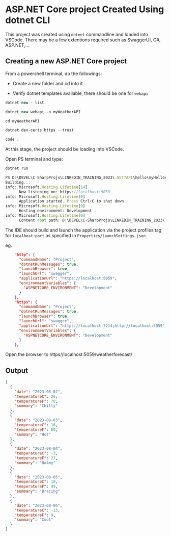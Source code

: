 # ASP.NET Core project Created Using dotnet CLI

This project was created using `dotnet` commandline and loaded into VSCode.  There may be a few extentions required such as SwaggerUI, C#, ASP.NET,...

## Creating a new ASP.NET Core project

From a powershell terminal, do the followings:

* Create a new folder and cd into it

* Verify dotnet templates available, there should be one for `webapi`

```javascript
dotnet new --list

dotnet new webapi -o myWeatherAPI

cd myWeatherAPI

dotnet dev-certs https --trust

code .
```

At this stage, the project should be loading into VSCode.

Open PS terminal and type:

```typescript
dotnet run

PS D:\DEVEL\C-SharpProjs\LINKEDIN_TRAINING_2023\.NET7API\hello\myHelloAPI> dotnet run --watch
Building...
info: Microsoft.Hosting.Lifetime[14]
      Now listening on: https://localhost:5059
info: Microsoft.Hosting.Lifetime[0]
      Application started. Press Ctrl+C to shut down.
info: Microsoft.Hosting.Lifetime[0]
      Hosting environment: Development
info: Microsoft.Hosting.Lifetime[0]
      Content root path: D:\DEVEL\C-SharpProjs\LINKEDIN_TRAINING_2023\.NET7API\hello\myHelloAPI
```

The IDE should build and launch the application via the project profiles tag for    `localhost:port` as specified in `Properties/launchSettings.json`

eg.
```json
    "http": {
      "commandName": "Project",
      "dotnetRunMessages": true,
      "launchBrowser": true,
      "launchUrl": "swagger",
      "applicationUrl": "https://localhost:5059",
      "environmentVariables": {
        "ASPNETCORE_ENVIRONMENT": "Development"
      }
    },
    "https": {
      "commandName": "Project",
      "dotnetRunMessages": true,
      "launchBrowser": true,
      "launchUrl": "swagger",
      "applicationUrl": "https://localhost:7214;http://localhost:5059",
      "environmentVariables": {
        "ASPNETCORE_ENVIRONMENT": "Development"
      }
    },
```

Open the browser to https//localhost:5059/weatherforecast/


## Output

```json
[
  {
    "date": "2023-08-02",
    "temperatureC": 26,
    "temperatureF": 78,
    "summary": "Chilly"
  },
  {
    "date": "2023-08-03",
    "temperatureC": 16,
    "temperatureF": 60,
    "summary": "Hot"
  },
  {
    "date": "2023-08-04",
    "temperatureC": -3,
    "temperatureF": 27,
    "summary": "Balmy"
  },
  {
    "date": "2023-08-05",
    "temperatureC": 10,
    "temperatureF": 49,
    "summary": "Bracing"
  },
  {
    "date": "2023-08-06",
    "temperatureC": -13,
    "temperatureF": 9,
    "summary": "Cool"
  }
]
```